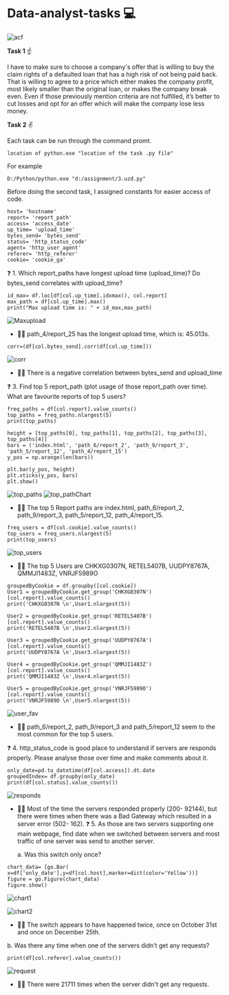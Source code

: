 # Data-analyst-tasks 💻 
![acf](https://user-images.githubusercontent.com/83876027/209586367-2292b27e-8822-4383-9296-3f9c1311960e.gif)

**Task 1** ☝️

I have to make sure to choose a company's offer that is willing to buy the claim rights of a defaulted loan that has a high risk of not being paid back. That is willing to agree to a price which either makes the company profit, most likely smaller than the original loan, or makes the company break even. Even if those previously mention criteria are not fulfilled, it’s better to cut losses and opt for an offer which will make the company lose less money.

**Task 2** ✌️

Each task can be run through the command promt.

```
location of python.exe "location of the task .py file"
```
For example
```
D:/Python/python.exe "d:/assignment/3.uzd.py"
```
Before doing the second task, I assigned constants for easier access of code.
```
host= 'hostname'
report= 'report_path'
access= 'access_date'
up_time= 'upload_time'
bytes_send= 'bytes_send'
status= 'http_status_code'
agent= 'http_user_agent'
referer= 'http_referer'
cookie= 'cookie_ga'
```
❓ 1. Which report_paths have longest upload time (upload_time)? Do bytes_send correlates with
upload_time?

```
id_max= df.loc[df[col.up_time].idxmax(), col.report]
max_path = df[col.up_time].max()
print("Max upload time is: " + id_max,max_path)
```
![Maxupload](https://user-images.githubusercontent.com/83876027/209584979-a1a7db45-d53f-4b9c-84e9-7b25451b2764.png)

  - 🙋‍♂️ path_4/report_25 has the longest upload time, which is: 45.013s.
```
corr=(df[col.bytes_send].corr(df[col.up_time]))
```
![corr](https://user-images.githubusercontent.com/83876027/209586287-8e329d6e-2285-4403-95f8-6ec83e1fadd7.png)
  - 🙋‍♂️ There is a negative correlation between bytes_send and upload_time

❓ 3.	Find top 5 report_path (plot usage of those report_path over time). What are favourite reports of top 5 users?
```
freq_paths = df[col.report].value_counts()
top_paths = freq_paths.nlargest(5)
print(top_paths)
```
```
height = [top_paths[0], top_paths[1], top_paths[2], top_paths[3], top_paths[4]]
bars = ('index.html', 'path_6/report_2', 'path_9/report_3', 'path_5/report_12', 'path_4/report_15')
y_pos = np.arange(len(bars))

plt.bar(y_pos, height)
plt.xticks(y_pos, bars)
plt.show()
```
![top_paths](https://user-images.githubusercontent.com/83876027/209586460-447e9773-f0bd-406c-996b-dddb8352e3be.png)
![top_pathChart](https://user-images.githubusercontent.com/83876027/209586486-40fecd43-33d0-486b-b7a0-8f5376b807a5.png)
  - 🙋‍♂️ The top 5 Report paths are index.html, path_6/report_2, path_9/report_3, path_5/report_12, path_4/report_15.
```
freq_users = df[col.cookie].value_counts()
top_users = freq_users.nlargest(5)
print(top_users)
```
![top_users](https://user-images.githubusercontent.com/83876027/209586551-32b9b2e3-0f1a-419d-876d-58c47d8e9b5f.png)
  - 🙋‍♂️ The top 5 Users are CHKXG0307N, RETEL5407B, UUDPY8767A, QMMJI1483Z, VNRJF5989O
```
groupedByCookie = df.groupby([col.cookie])
User1 = groupedByCookie.get_group('CHKXG0307N')[col.report].value_counts()
print('CHKXG0307N \n',User1.nlargest(5))

User2 = groupedByCookie.get_group('RETEL5407B')[col.report].value_counts()
print('RETEL5407B \n',User2.nlargest(5))

User3 = groupedByCookie.get_group('UUDPY8767A')[col.report].value_counts()
print('UUDPY8767A \n',User3.nlargest(5))

User4 = groupedByCookie.get_group('QMMJI1483Z')[col.report].value_counts()
print('QMMJI1483Z \n',User4.nlargest(5))

User5 = groupedByCookie.get_group('VNRJF5989O')[col.report].value_counts()
print('VNRJF5989O \n',User5.nlargest(5))
```
![user_fav](https://user-images.githubusercontent.com/83876027/209586584-7bbffc05-fa2a-4552-8d47-ccfb4a32b44d.png)
  - 🙋‍♂️ path_6/report_2, path_9/report_3 and path_5/report_12 seem to the most common for the top 5 users.

❓ 4.	http_status_code is good place to understand if servers are responds properly. Please analyse those over time and make comments about it.
```
only_date=pd.to_datetime(df[col.access]).dt.date
groupedIndex= df.groupby(only_date)
print(df[col.status].value_counts())
```
![responds](https://user-images.githubusercontent.com/83876027/209586693-bbb7ba08-6f90-46d2-af74-0bac0fa521c5.png)
- 🙋‍♂️ Most of the time the servers responded properly (200- 92144), but there were times when there was a Bad Gateway which resulted in a server error (502- 162).
❓ 5.	As those are two servers supporting one main webpage, find date when we switched between servers and most traffic of one server was send to another server. 

  a. Was this switch only once?
```
chart_data= [go.Bar( x=df['only_date'],y=df[col.host],marker=dict(color='Yellow'))]
figure = go.Figure(chart_data)
figure.show()
```
![chart1](https://user-images.githubusercontent.com/83876027/209586898-175b1d96-b256-4472-a0ce-390ebf60843d.png)

![chart2](https://user-images.githubusercontent.com/83876027/209586910-c0f7ff28-adaf-4e07-b2e7-0f3622b4051e.png)
- 🙋‍♂️ The switch appears to have happened twice, once on October 31st and once on December 25th.

b.	Was there any time when one of the servers didn’t get any requests?
```
print(df[col.referer].value_counts())
```
![request](https://user-images.githubusercontent.com/83876027/209586948-e517059f-fbce-4876-b298-bab3b9d6d4e1.png)
- 🙋‍♂️ There were 21711 times when the server didn't get any requests.
